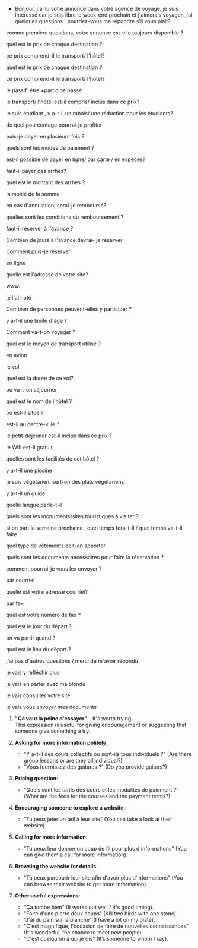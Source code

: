 - Bonjour, j'ai lu votre annonce dans votre agence de voyage, je suis intéressé car je suis libre le week-end prochain et j'aimerais voyager. j'ai quelques questions . pourriez-vous me répondre s'il vous plaît? 

comme première questions, votre annonce est-elle toujours disponible ?

quel est le prix de chaque destination ? 

ce prix comprend-il le transport/ l'hôtel?


quel est le prix de chaque destination ? 

ce prix comprend-il le transport/ l'hôtel?

le passif: être +participe passé 

le transport/ l'hôtel  est-il compris/ inclus dans ce prix?

je suis étudiant , y a-t-il un rabais/ une réduction  pour les étudiants? 

de quel pourcentage pourrai-je profiter 

puis-je payer en plusieurs fois ? 

quels sont les modes de paiement ?

est-il possible de payer en ligne/ par carte / en espèces?

faut-il payer des arrhes? 

quel est le montant des arrhes ?

la moitié de la somme

en cas d'annulation, serai-je remboursé? 

quelles sont les conditions du remboursement ?

faut-il réserver à  l'avance ? 

Combien de jours à l'avance devrai- je réserver 

Comment puis-je réserver 

en ligne 

quelle est l'adresse de votre site? 

www. 

je l'ai noté 

Combien de personnes peuvent-elles y participer ?

y a-t-il une limite d'âge ?

Comment va-t-on  voyager ?

quel est le moyen de transport utilisé ?

en avion 

le vol 

quel est la durée de ce vol?

où va-t-on séjourner 

quel est le nom de l'hôtel ?

où est-il situé ?

est-il au centre-ville ?

le petit-déjeuner est-il inclus dans ce prix  ?

le Wifi est-il gratuit 

quelles sont les facilités de cet hôtel ? 

y a-t-il une piscine 

je suis végétarien. sert-on des plats végétariens  

y a-t-il un guide 

quelle langue parle-t-il 

quels sont les monuments/sites touristiques à visiter ?

si on part la semaine prochaine , quel temps fera-t-il / quel temps va-t-il faire 

quel type de vêtements doit-on apporter 

quels sont les documents nécessaires pour faire la réservation ?

comment pourrai-je vous les envoyer ?

par courriel 

quelle est votre adresse courriel?

par fax

quel est votre numéro de fax ? 

quel est le jour du départ ?

on va partir quand ?

quel est le lieu du départ ? 

j'ai pas d'autres questions / merci de m'avoir répondu . 


je vais y réfléchir plus 

je vais en parler avec ma blonde 

je vais consulter votre site 

je vais vous envoyer mes documents 






1. **"Ça vaut la peine d'essayer"** - It's worth trying.  
   This expression is useful for giving encouragement or suggesting that someone give something a try.

2. **Asking for more information politely**:  
   - "Y a-t-il des cours collectifs ou sont-ils tous individuels ?" (Are there group lessons or are they all individual?)
   - "Vous fournissez des guitares ?" (Do you provide guitars?)

3. **Pricing question**:  
   - "Quels sont les tarifs des cours et les modalités de paiement ?" (What are the fees for the courses and the payment terms?)

4. **Encouraging someone to explore a website**:  
   - "Tu peux jeter un œil à leur site" (You can take a look at their website).

5. **Calling for more information**:  
   - "Tu peux leur donner un coup de fil pour plus d'informations" (You can give them a call for more information).

6. **Browsing the website for details**:  
   - "Tu peux parcourir leur site afin d'avoir plus d'informations" (You can browse their website to get more information).

7. **Other useful expressions**:
   - "Ça tombe bien" (It works out well / It's good timing).
   - "Faire d'une pierre deux coups" (Kill two birds with one stone).
   - "J'ai du pain sur la planche" (I have a lot on my plate).
   - "C'est magnifique, l'occasion de faire de nouvelles connaissances" (It's wonderful, the chance to meet new people).
   - "C'est quelqu'un à qui je dis" (It’s someone to whom I say).

